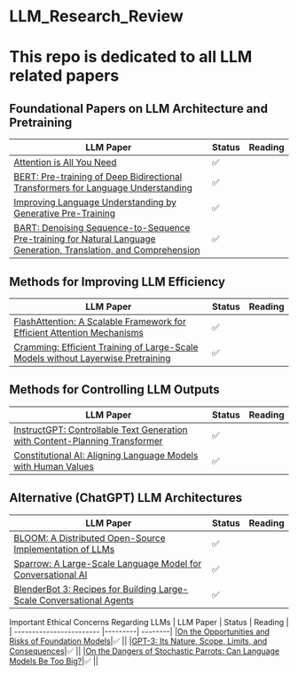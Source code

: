 # LLM_Research_Review
# This repo is dedicated to all LLM related papers


## Foundational Papers on LLM Architecture and Pretraining

| LLM Paper                 | Status  | Reading | 
| ------------------------  |---------| --------| 
|[Attention is All You Need](https://arxiv.org/abs/1706.03762)|:white_check_mark: ||
|[BERT: Pre-training of Deep Bidirectional Transformers for Language Understanding](https://arxiv.org/abs/1810.04805)| :white_check_mark: ||
|[Improving Language Understanding by Generative Pre-Training](https://s3-us-west-2.amazonaws.com/openai-assets/research-covers/language-unsupervised/language_understanding_paper.pdf)|:white_check_mark: ||
|[BART: Denoising Sequence-to-Sequence Pre-training for Natural Language Generation, Translation, and Comprehension](https://arxiv.org/abs/1910.13461)|:white_check_mark: ||


## Methods for Improving LLM Efficiency
| LLM Paper                 | Status  | Reading | 
| ------------------------  |---------| --------| 
|[FlashAttention: A Scalable Framework for Efficient Attention Mechanisms](https://arxiv.org/abs/2205.14135)|:white_check_mark: ||
|[Cramming: Efficient Training of Large-Scale Models without Layerwise Pretraining](https://arxiv.org/abs/2212.14034)|:white_check_mark: ||


## Methods for Controlling LLM Outputs
| LLM Paper                 | Status  | Reading | 
| ------------------------  |---------| --------| 
|[InstructGPT: Controllable Text Generation with Content-Planning Transformer](https://arxiv.org/abs/2203.02155)|:white_check_mark: ||
|[Constitutional AI: Aligning Language Models with Human Values](https://arxiv.org/abs/2212.08073)|:white_check_mark: ||


## Alternative (ChatGPT) LLM Architectures
| LLM Paper                 | Status  | Reading | 
| ------------------------  |---------| --------| 
|[BLOOM: A Distributed Open-Source Implementation of LLMs](https://arxiv.org/abs/2211.05100)|:white_check_mark: ||
|[Sparrow: A Large-Scale Language Model for Conversational AI](https://arxiv.org/abs/2209.14375)|:white_check_mark: ||
|[BlenderBot 3: Recipes for Building Large-Scale Conversational Agents](https://arxiv.org/abs/2208.03188)|:white_check_mark: ||



Important Ethical Concerns Regarding LLMs
| LLM Paper                 | Status  | Reading | 
| ------------------------  |---------| --------| 
|[On the Opportunities and Risks of Foundation Models](https://arxiv.org/abs/2108.07258)|:white_check_mark: ||
|[GPT-3: Its Nature, Scope, Limits, and Consequences](https://link.springer.com/article/10.1007/s11023-020-09548-1)|:white_check_mark: ||
|[On the Dangers of Stochastic Parrots: Can Language Models Be Too Big?](https://dl.acm.org/doi/abs/10.1145/3442188.3445922)|:white_check_mark: ||
